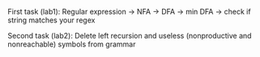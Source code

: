 First task (lab1):
Regular expression -> NFA -> DFA -> min DFA -> check if string matches your regex

Second task (lab2):
Delete left recursion and useless (nonproductive and nonreachable) symbols from grammar
